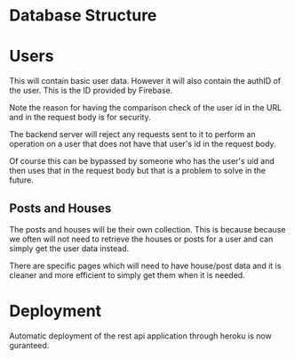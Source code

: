 # Database Structure

# Users

This will contain basic user data. However it will also contain the authID of the user. This is the ID provided by Firebase. 

Note the reason for having the comparison check of the user id in the URL and in the request body is for security.

The backend server will reject any requests sent to it to perform an operation on a user that does not have that user's id in the request body. 

Of course this can be bypassed by someone who has the user's uid and then uses that in the request body but that is a problem to solve in the future. 

## Posts and Houses

The posts and houses will be their own collection. This is because because we often will not need to retrieve the houses or posts for a user and can simply get the user data instead.

There are specific pages which will need to have house/post data and it is cleaner and more efficient to simply get them when it is needed. 

# Deployment

Automatic deployment of the rest api application through heroku is now guranteed.